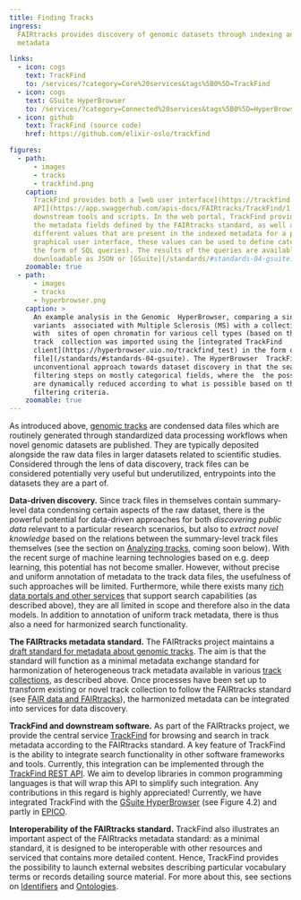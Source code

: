 ```yaml
---
title: Finding Tracks
ingress:
  FAIRtracks provides discovery of genomic datasets through indexing and search of harmonized track
  metadata

links:
  - icon: cogs
    text: TrackFind
    to: /services/?category=Core%20services&tags%5B0%5D=TrackFind
  - icon: cogs
    text: GSuite HyperBrowser
    to: /services/?category=Connected%20services&tags%5B0%5D=HyperBrowser
  - icon: github
    text: TrackFind (source code)
    href: https://github.com/elixir-oslo/trackfind

figures:
  - path:
      - images
      - tracks
      - trackfind.png
    caption:
      TrackFind provides both a [web user interface](https://trackfind.elixir.no) as well a [REST
      API](https://app.swaggerhub.com/apis-docs/FAIRtracks/TrackFind/1.0.0) to allow access by
      downstream tools and scripts. In the web portal, TrackFind provides a categorical browser of
      the metadata fields defined by the FAIRtracks standard, as well as complete lists of the
      different values that are present in the indexed metadata for a particular field. Through the
      graphical user interface, these values can be used to define categorical search queries (in
      the form of SQL queries). The results of the queries are available for browsing or
      downloadable as JSON or [GSuite](/standards/#standards-04-gsuite) formats.
    zoomable: true
  - path:
      - images
      - tracks
      - hyperbrowser.png
    caption: >
      An example analysis in the Genomic  HyperBrowser, comparing a single set of
      variants  associated with Multiple Sclerosis (MS) with a collection of tracks from BLUEPRINT
      with  sites of open chromatin for various cell types (based on the DNaseI HS assay). This
      track  collection was imported using the [integrated TrackFind
      client](https://hyperbrowser.uio.no/trackfind_test) in the form of a [GSuite metadata
      file](/standards/#standards-04-gsuite). The HyperBrowser  TrackFind client tool illustrates a
      unconventional approach towards dataset discovery in that the search consists of a series of
      filtering steps on mostly categorical fields, where the  the possible values to choose from
      are dynamically reduced according to what is possible based on the previously selected
      filtering criteria.
    zoomable: true
---
```


As introduced above, [genomic tracks](/tracks/#tracks-01-genomic-tracks) are condensed data files
which are routinely generated through standardized data processing workflows when novel genomic
datasets are published. They are typically deposited alongside the raw data files in larger datasets
related to scientific studies. Considered through the lens of data discovery, track files can be
considered potentially very useful but underutilized, entrypoints into the datasets they are a part
of.

<ui-quote-text
:quote='"Considered through the lens of data discovery, track files can be considered potentially very useful — but underutilized — entrypoints into the datasets they are a part of.  "'>
</ui-quote-text>

**Data-driven discovery.** Since track files in themselves contain summary-level data condensing
certain aspects of the raw dataset, there is the powerful potential for data-driven approaches for
both _discovering public data_ relevant to a particular research scenarios, but also to _extract
novel knowledge_ based on the relations between the summary-level track files themselves (see the
section on [Analyzing tracks](/tracks/#tracks-05-analyzing-tracks), coming soon below). With the
recent surge of machine learning technologies based on e.g. deep learning, this potential has not
become smaller. However, without precise and uniform annotation of metadata to the track data files,
the usefulness of such approaches will be limited. Furthermore, while there exists many
[rich data portals and other services](/tracks/#tracks-03-track-collections) that support search
capabilities (as described above), they are all limited in scope and therefore also in the data
models. In addition to annotation of uniform track metadata, there is thus also a need for
harmonized search functionality.

<ui-fairtracks-content>

**The FAIRtracks metadata standard.** The FAIRtracks project maintains a
[draft standard for metadata about genomic tracks](/standards/#standards-01-fairtracks). The aim is
that the standard will function as a minimal metadata exchange standard for harmonization of
heterogeneous track metadata available in various
[track collections](/tracks/#tracks-03-track-collections), as described above. Once processes have
been set up to transform existing or novel track collection to follow the FAIRtracks standard (see
[FAIR data and FAIRtracks](/fair/#fair-01-fair-data-fairtracks)), the harmonized metadata can be
integrated into services for data discovery.

**TrackFind and downstream software.** As part of the FAIRtracks project, we provide the central
service [TrackFind](/services/?category=Core%20services&tags%5B0%5D=TrackFind) for browsing and
search in track metadata according to the FAIRtracks standard. A key feature of TrackFind is the
ability to integrate search functionality in other software frameworks and tools. Currently, this
integration can be implemented through the
[TrackFind REST API](https://app.swaggerhub.com/apis-docs/FAIRtracks/TrackFind/1.0.0). We aim to
develop libraries in common programming languages is that will wrap this API to simplify such
integration. Any contributions in this regard is highly appreciated! Currently, we have integrated
TrackFind with the
[GSuite HyperBrowser](/services/?category=Connected%20services&tags%5B0%5D=HyperBrowser) (see Figure
4.2) and partly in [EPICO](/services/?category=Connected%20services&tags%5B0%5D=EPICO).

**Interoperability of the FAIRtracks standard.** TrackFind also illustrates an important aspect of
the FAIRtracks metadata standard\: as a minimal standard, it is designed to be interoperable with
other resources and serviced that contains more detailed content. Hence, TrackFind provides the
possibility to launch external websites describing particular vocabulary terms or records detailing
source material. For more about this, see sections on [Identifiers](/fair/#fair-03-identifiers) and
[Ontologies](/fair/#fair-04-ontologies).

</ui-fairtracks-content>
